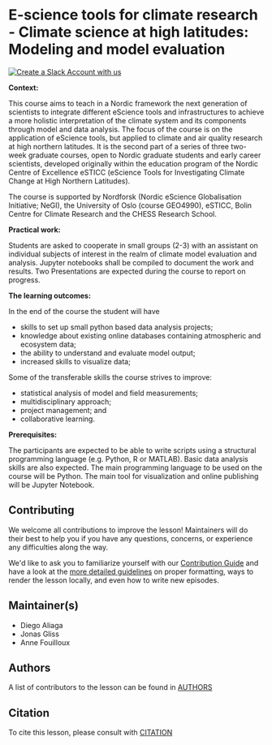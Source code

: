# E-science tools for climate research - Climate science at high latitudes: Modeling and model evaluation


[![Create a Slack Account with us](https://img.shields.io/badge/Create_Slack_Account-The_Carpentries-071159.svg)](https://swc-slack-invite.herokuapp.com/)

**Context:**

This course aims to teach in a Nordic framework the next generation of scientists to integrate different eScience tools and infrastructures to achieve a more holistic interpretation of the climate system and its components through model and data analysis. The focus of the course is on the application of eScience tools, but applied to climate and air quality research at high northern latitudes.  It is the second part of a series of three two-week graduate courses, open to Nordic graduate students and early career scientists, developed originally within the education program of the Nordic Centre of Excellence eSTICC (eScience Tools for Investigating Climate Change at High Northern Latitudes). 

The course is supported by Nordforsk (Nordic eScience Globalisation Initiative; NeGI), the University of Oslo (course GEO4990), eSTICC, Bolin Centre for Climate Research and the CHESS Research School. 

**Practical work:**

Students are asked to cooperate in small groups (2-3) with an assistant on individual subjects of interest in the realm of climate model evaluation and analysis. Jupyter notebooks shall be compiled to document the work and results. Two Presentations are expected during the course to report on progress.

**The learning outcomes:**

In the end of the course the student will have
-	skills to set up small python based data analysis projects;
-	knowledge about existing online databases containing atmospheric and ecosystem data;
-	the ability to understand and evaluate model output;
-	increased skills to visualize data;

Some of the transferable skills the course strives to improve:
-	statistical analysis of model and field measurements;
-	multidisciplinary approach;
-	project management; and
-	collaborative learning.

**Prerequisites:**

The participants are expected to be able to write scripts using a structural programming language (e.g. Python, R or MATLAB). Basic data analysis skills are also expected. The main programming language to be used on the course will be Python. The main tool for visualization and online publishing will be Jupyter Notebook.

## Contributing

We welcome all contributions to improve the lesson! Maintainers will do their best to help you if you have any
questions, concerns, or experience any difficulties along the way.

We'd like to ask you to familiarize yourself with our [Contribution Guide](CONTRIBUTING.md) and have a look at
the [more detailed guidelines][lesson-example] on proper formatting, ways to render the lesson locally, and even
how to write new episodes.

## Maintainer(s)

- Diego Aliaga
- Jonas Gliss
- Anne Fouilloux

## Authors

A list of contributors to the lesson can be found in [AUTHORS](AUTHORS)

## Citation

To cite this lesson, please consult with [CITATION](CITATION)

[lesson-example]: https://carpentries.github.io/lesson-example

